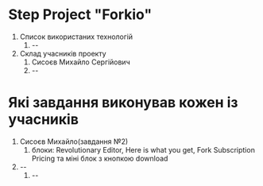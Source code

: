 # Step Project "Forkio"
1. Список використаних технологій
   1. --
2. Cклад учасників проекту
   1. Cисоєв Михайло Сергійович
   2. --


# Які завдання виконував кожен із учасників

1. Cисоєв Михайло(завдання №2)
   1. блоки: Revolutionary Editor, Here is what you get, Fork Subscription Pricing та міні блок з кнопкою download
2. --
   1. --